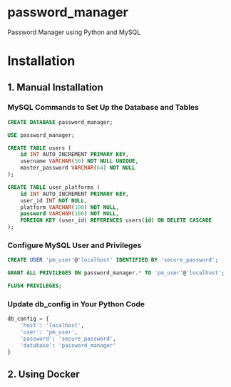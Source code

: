 # password_manager
Password Manager using Python and MySQL

# Installation

## 1. Manual Installation

### MySQL Commands to Set Up the Database and Tables

```sql
CREATE DATABASE password_manager;

USE password_manager;

CREATE TABLE users (
    id INT AUTO_INCREMENT PRIMARY KEY,
    username VARCHAR(50) NOT NULL UNIQUE,
    master_password VARCHAR(64) NOT NULL
);

CREATE TABLE user_platforms (
    id INT AUTO_INCREMENT PRIMARY KEY,
    user_id INT NOT NULL,
    platform VARCHAR(100) NOT NULL,
    password VARCHAR(100) NOT NULL,
    FOREIGN KEY (user_id) REFERENCES users(id) ON DELETE CASCADE
);
```

### Configure MySQL User and Privileges

```sql
CREATE USER 'pm_user'@'localhost' IDENTIFIED BY 'secure_password';

GRANT ALL PRIVILEGES ON password_manager.* TO 'pm_user'@'localhost';

FLUSH PRIVILEGES;
```

### Update db_config in Your Python Code
```python
db_config = {
    'host': 'localhost',
    'user': 'pm_user',
    'password': 'secure_password',
    'database': 'password_manager'
}

```

## 2. Using Docker

